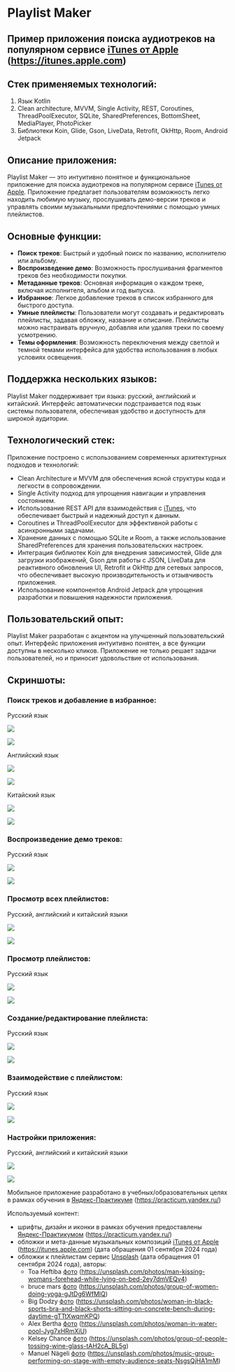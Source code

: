 # Playlist Maker
## Пример приложения поиска аудиотреков на популярном сервисе [iTunes от Apple](https://itunes.apple.com) (https://itunes.apple.com)
## Стек применяемых технологий:
1. Язык Kotlin
2. Clean architecture, MVVM, Single Activity, REST, Coroutines, ThreadPoolExecutor, SQLite, SharedPreferences, BottomSheet, MediaPlayer, PhotoPicker
3. Библиотеки Koin, Glide, Gson, LiveData, Retrofit, OkHttp, Room, Android Jetpack

## Описание приложения:
Playlist Maker — это интуитивно понятное и функциональное приложение для поиска аудиотреков на популярном сервисе [iTunes от Apple](https://itunes.apple.com).
Приложение предлагает пользователям возможность легко находить любимую музыку, прослушивать демо-версии треков и управлять своими музыкальными предпочтениями с помощью умных плейлистов.

## Основные функции:
- **Поиск треков**: Быстрый и удобный поиск по названию, исполнителю или альбому.
- **Воспроизведение демо**: Возможность прослушивания фрагментов треков без необходимости покупки.
- **Метаданные треков**: Основная информация о каждом треке, включая исполнителя, альбом и год выпуска.
- **Избранное**: Легкое добавление треков в список избранного для быстрого доступа.
- **Умные плейлисты**: Пользователи могут создавать и редактировать плейлисты, задавая обложку, название и описание. Плейлисты можно настраивать вручную, добавляя или удаляя треки по своему усмотрению.
- **Темы оформления**: Возможность переключения между светлой и темной темами интерфейса для удобства использования в любых условиях освещения.

## Поддержка нескольких языков:
Playlist Maker поддерживает три языка: русский, английский и китайский. Интерфейс автоматически подстраивается под язык системы пользователя, обеспечивая удобство и доступность для широкой аудитории.

## Технологический стек:
Приложение построено с использованием современных архитектурных подходов и технологий:
- Clean Architecture и MVVM для обеспечения ясной структуры кода и легкости в сопровождении.
- Single Activity подход для упрощения навигации и управления состоянием.
- Использование REST API для взаимодействия с [iTunes](https://itunes.apple.com), что обеспечивает быстрый и надежный доступ к данным.
- Coroutines и ThreadPoolExecutor для эффективной работы с асинхронными задачами.
- Хранение данных с помощью SQLite и Room, а также использование SharedPreferences для хранения пользовательских настроек.
- Интеграция библиотек Koin для внедрения зависимостей, Glide для загрузки изображений, Gson для работы с JSON, LiveData для реактивного обновления UI, Retrofit и OkHttp для сетевых запросов, что обеспечивает высокую производительность и отзывчивость приложения.
- Использование компонентов Android Jetpack для упрощения разработки и повышения надежности приложения.

## Пользовательский опыт:
Playlist Maker разработан с акцентом на улучшенный пользовательский опыт.
Интерфейс приложения интуитивно понятен, а все функции доступны в несколько кликов.
Приложение не только решает задачи пользователей, но и приносит удовольствие от использования.

## Скриншоты:

### Поиск треков и добавление в избранное:

Русский язык
<p align="left">
<img src="screenshots/screen_search_and_favorite_light_theme_ru.png"/>
</p>
<p align="left">
<img src="screenshots/screen_search_and_favorite_dark_theme_ru.png"/>
</p>
Английский язык
<p align="left">
<img src="screenshots/screen_search_and_favorite_light_theme_en.png"/>
</p>
<p align="left">
<img src="screenshots/screen_search_and_favorite_dark_theme_en.png"/>
</p>
Китайский язык
<p align="left">
<img src="screenshots/screen_search_and_favorite_light_theme_zh.png"/>
</p>
<p align="left">
<img src="screenshots/screen_search_and_favorite_dark_theme_zh.png"/>
</p>

### Воспроизведение демо треков:

Русский язык
<p align="left">
<img src="screenshots/screen_player_light_theme_ru.png"/>
</p>
<p align="left">
<img src="screenshots/screen_player_dark_theme_ru.png"/>
</p>

### Просмотр всех плейлистов:

Русский, английский и китайский языки
<p align="left">
<img src="screenshots/screen_playlists_light_theme_ru_en_zh.png"/>
</p>
<p align="left">
<img src="screenshots/screen_playlists_dark_theme_ru_en_zh.png"/>
</p>

### Просмотр плейлистов:

Русский язык
<p align="left">
<img src="screenshots/screen_playlists_light_theme_ru.png"/>
</p>
<p align="left">
<img src="screenshots/screen_playlists_dark_theme_ru.png"/>
</p>

### Создание/редактирование плейлиста:

Русский язык
<p align="left">
<img src="screenshots/screen_playlist_manager_light_theme_ru.png"/>
</p>
<p align="left">
<img src="screenshots/screen_playlist_manager_light_theme_ru.png"/>
</p>

### Взаимодействие с плейлистом:

Русский язык
<p align="left">
<img src="screenshots/screen_playlist_light_theme_ru.png"/>
</p>
<p align="left">
<img src="screenshots/screen_playlist_dark_theme_ru.png"/>
</p>

### Настройки приложения:

Русский, английский и китайский языки
<p align="left">
<img src="screenshots/screen_setting_light_theme_ru_en_zh.png"/>
</p>
<p align="left">
<img src="screenshots/screen_setting_dark_theme_ru_en_zh.png"/>
</p>

Мобильное приложение разработано в учебных/образовательных целях в рамках обучения в [Яндекс-Практикуме](https://practicum.yandex.ru/) (https://practicum.yandex.ru/)

Используемый контент:
- шрифты, дизайн и иконки в рамках обучения предоставлены [Яндекс-Практикумом](https://practicum.yandex.ru/) (https://practicum.yandex.ru/)
- обложки и мета-данные музыкальных композиций [iTunes от Apple](https://itunes.apple.com) (https://itunes.apple.com) (дата обращения 01 сентября 2024 года)
- обложки к плейлистам сервис [Unsplash](https://unsplash.com) (дата обращения 01 сентября 2024 года), авторы:
  * Toa Heftiba [фото](https://unsplash.com/photos/man-kissing-womans-forehead-while-lying-on-bed-2ey7dmVEQv4) (https://unsplash.com/photos/man-kissing-womans-forehead-while-lying-on-bed-2ey7dmVEQv4)
  * bruce mars [фото](https://unsplash.com/photos/group-of-women-doing-yoga-gJtDg6WfMlQ) (https://unsplash.com/photos/group-of-women-doing-yoga-gJtDg6WfMlQ)
  * Big Dodzy [фото](https://unsplash.com/photos/woman-in-black-sports-bra-and-black-shorts-sitting-on-concrete-bench-during-daytime-gTTtXwqmKPQ) (https://unsplash.com/photos/woman-in-black-sports-bra-and-black-shorts-sitting-on-concrete-bench-during-daytime-gTTtXwqmKPQ)
  * Alex Bertha [фото](https://unsplash.com/photos/woman-in-water-pool-Jyg7xHRmXiU) (https://unsplash.com/photos/woman-in-water-pool-Jyg7xHRmXiU)
  * Kelsey Chance [фото](https://unsplash.com/photos/group-of-people-tossing-wine-glass-tAH2cA_BL5g) (https://unsplash.com/photos/group-of-people-tossing-wine-glass-tAH2cA_BL5g)
  * Manuel Nägeli [фото](https://unsplash.com/photos/music-group-performing-on-stage-with-empty-audience-seats-NsgsQjHA1mM) (https://unsplash.com/photos/music-group-performing-on-stage-with-empty-audience-seats-NsgsQjHA1mM)